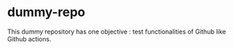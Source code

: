 # dummy-repo

This dummy repository has one objective : test functionalities of Github like Github actions.
